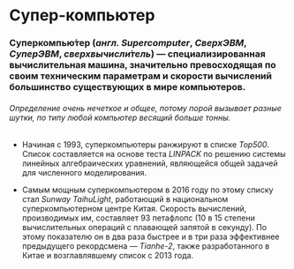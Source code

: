 # Супер-компьютер
### Суперкомпью́тер (<em>англ. Supercomputer</em>, <em>СверхЭВМ</em>, <em>СуперЭВМ</em>, <em>сверхвычисли́тель</em>) — специализированная вычислительная машина, значительно превосходящая по своим техническим параметрам и скорости вычислений большинство существующих в мире компьютеров.

<em><H6>Определение очень нечеткое и общее, потому порой вызывает разные шутки, по типу любой компьютер весящий больше тонны.</H6></em>

+ Начиная с 1993, суперкомпьютеры ранжируют в списке <em>Top500</em>. Список составляется на основе теста <em>LINPACK</em> по решению системы линейных алгебраических уравнений, являющейся общей задачей для численного моделирования.

+ Самым мощным суперкомпьютером в 2016 году по этому списку стал <em>Sunway TaihuLight</em>, работающий в национальном суперкомпьютерном центре Китая. Скорость вычислений, производимых им, составляет 93 петафлопс (10 в 15 степени вычислительных операций с плавающей запятой в секунду). По этому показателю он в два раза быстрее и в три раза эффективнее предыдущего рекордсмена — <em>Tianhe-2</em>, также разработанного в Китае и возглавлявшему список с 2013 года.
